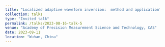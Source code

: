 ```yaml
---
title: "Localized adaptive waveform inversion:  method and application"
collection: talks
type: "Invited talk"
permalink: /talks/2023-08-16-talk-5
venue: "Academy of Precision Measurement Science and Technology, CAS"
date: 2023-09-11
location: "Wuhan, China"
---
```


 
